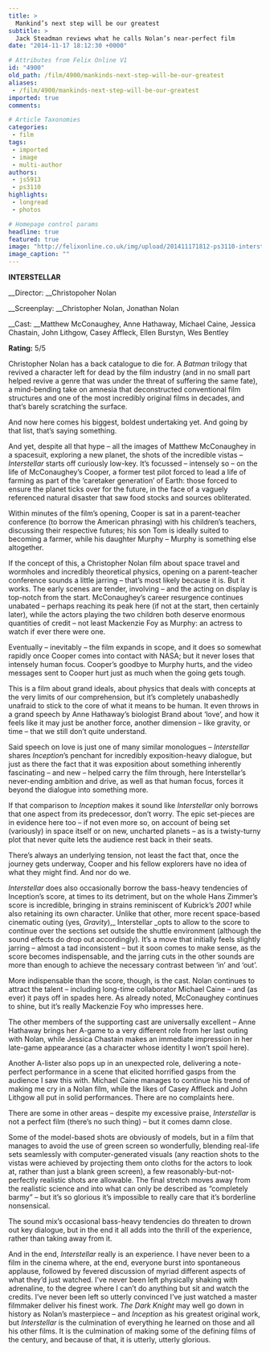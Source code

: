 ```yaml
---
title: >
  Mankind’s next step will be our greatest
subtitle: >
  Jack Steadman reviews what he calls Nolan’s near-perfect film
date: "2014-11-17 18:12:30 +0000"

# Attributes from Felix Online V1
id: "4900"
old_path: /film/4900/mankinds-next-step-will-be-our-greatest
aliases:
 - /film/4900/mankinds-next-step-will-be-our-greatest
imported: true
comments:

# Article Taxonomies
categories:
 - film
tags:
 - imported
 - image
 - multi-author
authors:
 - js5913
 - ps3110
highlights:
 - longread
 - photos

# Homepage control params
headline: true
featured: true
image: "http://felixonline.co.uk/img/upload/201411171812-ps3110-interstellar-for-the-web.jpg"
image_caption: ""
---
```


__INTERSTELLAR__

__Director: __Christopoher Nolan

__Screenplay: __Christopher Nolan, Jonathan Nolan

__Cast: __Matthew McConaughey, Anne Hathaway, Michael Caine, Jessica Chastain, John Lithgow, Casey Affleck, Ellen Burstyn, Wes Bentley

__Rating:__ 5/5

Christopher Nolan has a back catalogue to die for. A _Batman_ trilogy that revived a character left for dead by the film industry (and in no small part helped revive a genre that was under the threat of suffering the same fate), a mind-bending take on amnesia that deconstructed conventional film structures and one of the most incredibly original films in decades, and that’s barely scratching the surface.

And now here comes his biggest, boldest undertaking yet. And going by that list, that’s saying something.

And yet, despite all that hype – all the images of Matthew McConaughey in a spacesuit, exploring a new planet, the shots of the incredible vistas – _Interstellar_ starts off curiously low-key. It’s focussed – intensely so – on the life of McConaughey’s Cooper, a former test pilot forced to lead a life of farming as part of the ‘caretaker generation’ of Earth: those forced to ensure the planet ticks over for the future, in the face of a vaguely referenced natural disaster that saw food stocks and sources obliterated.

Within minutes of the film’s opening, Cooper is sat in a parent-teacher conference (to borrow the American phrasing) with his children’s teachers, discussing their respective futures; his son Tom is ideally suited to becoming a farmer, while his daughter Murphy – Murphy is something else altogether.

If the concept of this, a Christopher Nolan film about space travel and wormholes and incredibly theoretical physics, opening on a parent-teacher conference sounds a little jarring – that’s most likely because it is. But it works. The early scenes are tender, involving – and the acting on display is top-notch from the start. McConaughey’s career resurgence continues unabated – perhaps reaching its peak here (if not at the start, then certainly later), while the actors playing the two children both deserve enormous quantities of credit – not least Mackenzie Foy as Murphy: an actress to watch if ever there were one.

Eventually – inevitably – the film expands in scope, and it does so somewhat rapidly once Cooper comes into contact with NASA; but it never loses that intensely human focus. Cooper’s goodbye to Murphy hurts, and the video messages sent to Cooper hurt just as much when the going gets tough.

This is a film about grand ideals, about physics that deals with concepts at the very limits of our comprehension, but it’s completely unabashedly unafraid to stick to the core of what it means to be human. It even throws in a grand speech by Anne Hathaway’s biologist Brand about ‘love’, and how it feels like it may just be another force, another dimension – like gravity, or time – that we still don’t quite understand.

Said speech on love is just one of many similar monologues – _Interstellar_ shares _Inception_’s penchant for incredibly exposition-heavy dialogue, but just as there the fact that it was exposition about something inherently fascinating – and new – helped carry the film through, here Interstellar’s never-ending ambition and drive, as well as that human focus, forces it beyond the dialogue into something more.

If that comparison to _Inception_ makes it sound like _Interstellar_ only borrows that one aspect from its predecessor, don’t worry. The epic set-pieces are in evidence here too – if not even more so, on account of being set (variously) in space itself or on new, uncharted planets – as is a twisty-turny plot that never quite lets the audience rest back in their seats.

There’s always an underlying tension, not least the fact that, once the journey gets underway, Cooper and his fellow explorers have no idea of what they might find. And nor do we.

_Interstellar_ does also occasionally borrow the bass-heavy tendencies of Inception’s score, at times to its detriment, but on the whole Hans Zimmer’s score is incredible, bringing in strains reminiscent of Kubrick’s _2001_ while also retaining its own character. Unlike that other, more recent space-based cinematic outing (yes, _Gravity_),_ Interstellar _opts to allow to the score to continue over the sections set outside the shuttle environment (although the sound effects do drop out accordingly). It’s a move that initially feels slightly jarring – almost a tad inconsistent – but it soon comes to make sense, as the score becomes indispensable, and the jarring cuts in the other sounds are more than enough to achieve the necessary contrast between ‘in’ and ‘out’.

More indispensable than the score, though, is the cast. Nolan continues to attract the talent – including long-time collaborator Michael Caine – and (as ever) it pays off in spades here. As already noted, McConaughey continues to shine, but it’s really Mackenzie Foy who impresses here.

The other members of the supporting cast are universally excellent – Anne Hathaway brings her A-game to a very different role from her last outing with Nolan, while Jessica Chastain makes an immediate impression in her late-game appearance (as a character whose identity I won’t spoil here).

Another A-lister also pops up in an unexpected role, delivering a note-perfect performance in a scene that elicited horrified gasps from the audience I saw this with. Michael Caine manages to continue his trend of making me cry in a Nolan film, while the likes of Casey Affleck and John Lithgow all put in solid performances. There are no complaints here.

There are some in other areas – despite my excessive praise, _Interstellar_ is not a perfect film (there’s no such thing) – but it comes damn close.

Some of the model-based shots are obviously of models, but in a film that manages to avoid the use of green screen so wonderfully, blending real-life sets seamlessly with computer-generated visuals (any reaction shots to the vistas were achieved by projecting them onto cloths for the actors to look at, rather than just a blank green screen), a few reasonably-but-not-perfectly realistic shots are allowable. The final stretch moves away from the realistic science and into what can only be described as “completely barmy” – but it’s so glorious it’s impossible to really care that it’s borderline nonsensical.

The sound mix’s occasional bass-heavy tendencies do threaten to drown out key dialogue, but in the end it all adds into the thrill of the experience, rather than taking away from it.

And in the end, _Interstellar_ really is an experience. I have never been to a film in the cinema where, at the end, everyone burst into spontaneous applause, followed by fevered discussion of myriad different aspects of what they’d just watched. I’ve never been left physically shaking with adrenaline, to the degree where I can’t do anything but sit and watch the credits. I’ve never been left so utterly convinced I’ve just watched a master filmmaker deliver his finest work. _The Dark Knight_ may well go down in history as Nolan’s masterpiece – and _Inception_ as his greatest original work, but _Interstellar_ is the culmination of everything he learned on those and all his other films. It is the culmination of making some of the defining films of the century, and because of that, it is utterly, utterly glorious.

